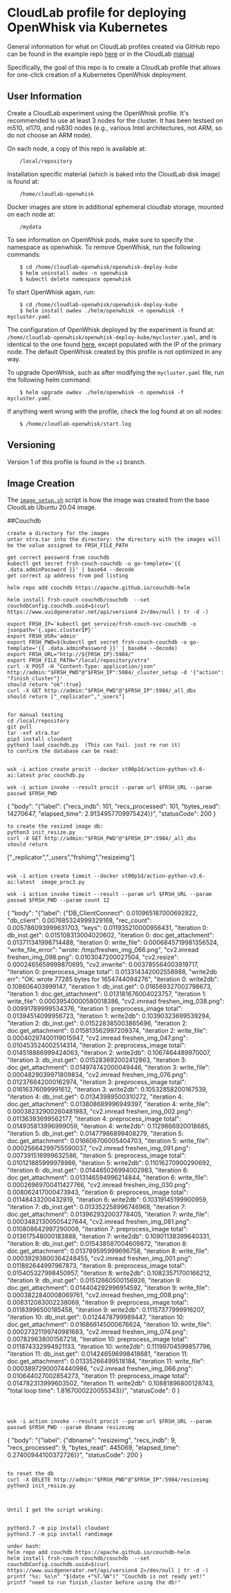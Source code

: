 # CloudLab profile for deploying OpenWhisk via Kubernetes

General information for what on CloudLab profiles created via GitHub repo can be found in the example repo [here](https://github.com/emulab/my-profile) or in the CloudLab [manual](https://docs.cloudlab.us/cloudlab-manual.html)

Specifically, the goal of this repo is to create a CloudLab profile that allows for one-click creation of a Kubernetes OpenWhisk deployment.

## User Information

Create a CloudLab experiment using the OpenWhisk profile. It's recommended to use at least 3 nodes for the cluster. It has been testsed on m510, xl170, and rs630 nodes (e.g., various Intel architectures, not ARM, so do not choose an ARM node). 

On each node, a copy of this repo is available at:
```
    /local/repository
```
Installation specific material (which is baked into the CloudLab disk image) is found at:
```
    /home/cloudlab-openwhisk
```
Docker images are store in additional ephemeral cloudlab storage, mounted on each node at:
```
    /mydata
```

To see information on OpenWhisk pods, make sure to specify the namespace as openwhisk. To remove OpenWhisk,
run the following commands:
```
    $ cd /home/cloudlab-openwhisk/openwhisk-deploy-kube
    $ helm uninstall owdev -n openwhisk
    $ kubectl delete namespace openwhisk
```

To start OpenWhisk again, run:
```
    $ cd /home/cloudlab-openwhisk/openwhisk-deploy-kube
    $ helm install owdev ./helm/openwhisk -n openwhisk -f mycluster.yaml
```

The configuration of OpenWhisk deployed by the experiment is found at: ```/home/cloudlab-openwhisk/openwhisk-deploy-kube/mycluster.yaml```, and is 
identical to the one found [here](mycluster.yaml), except populated with the IP of the primary node. The
default OpenWhisk created by this profile is not optimized in any way. 

To upgrade OpenWhisk, such as after modifying the ```mycluster.yaml``` file, run the following helm command:
```
    $ helm upgrade owdev ./helm/openwhisk -n openwhisk -f mycluster.yaml
```

If anything went wrong with the profile, check the log found at on all nodes:
```
    $ /home/cloudlab-openwhisk/start.log
```

## Versioning
Version 1 of this profile is found in the ```v1``` branch.

## Image Creation

The [```image_setup.sh```](image_setup.sh) script is how the image was created from the base CloudLab Ubuntu 20.04 image.

##Couchdb

```
create a directory for the images
untar xtra.tar into the directory: the directory with the images will be the value assigned to FRSH_FILE_PATH

get correct password from couchdb
kubectl get secret frsh-couch-couchdb -o go-template='{{ .data.adminPassword }}' | base64 --decode
get correct ip address from pod listing

helm repo add couchdb https://apache.github.io/couchdb-helm

helm install frsh-couch couchdb/couchdb  --set couchdbConfig.couchdb.uuid=$(curl https://www.uuidgenerator.net/api/version4 2>/dev/null | tr -d -)

export FRSH_IP=`kubectl get service/frsh-couch-svc-couchdb -o jsonpath='{.spec.clusterIP}'`
export FRSH_USR='admin'
export FRSH_PWD=$(kubectl get secret frsh-couch-couchdb -o go-template='{{ .data.adminPassword }}' | base64 --decode)
export FRSH_URL="http://${FRSH_IP}:5984/"
export FRSH_FILE_PATH="/local/repository/xtra"
curl -X POST -H "Content-Type: application/json" http://admin:"$FRSH_PWD"@"$FRSH_IP":5984/_cluster_setup -d '{"action": "finish_cluster"}'
should return "ok":true}
curl -X GET http://admin:"$FRSH_PWD"@"$FRSH_IP":5984/_all_dbs
should return ["_replicator","_users"]


for manual testing
cd /local/repository
git pull
tar -xvf xtra.tar
pip3 install cloudant
python3 load_coachdb.py  (This can fail. just re run it)
to confirm the database can be read:


wsk -i action create procit --docker st00p1d/action-python-v3.6-ai:latest proc_couchdb.py 

wsk -i action invoke --result procit --param url $FRSH_URL --param passwd $FRSH_PWD 

```
{
    "body": "{\"label\": {\"recs_indb\": 101, \"recs_processed\": 101, \"bytes_read\": 14270647, \"elapsed_time\": 2.9134957709975424}}",
    "statusCode": 200
}
```
to create the resized image db:
python3 init_resize.py
curl -X GET http://admin:"$FRSH_PWD"@"$FRSH_IP":5984/_all_dbs
should return
```
["_replicator","_users","frshimg","resizeimg"]

```

wsk -i action create timeit --docker st00p1d/action-python-v3.6-ai:latest  image_proc3.py 

wsk -i action invoke timeit --result --param url $FRSH_URL --param passwd $FRSH_PWD --param count 12

```
{
    "body": "{\"label\": {\"DB_ClientConnect\": 0.010965187000692822, 
              \"db_client\": 0.007685324999329168, \"rec_count\": 0.005786093999631703, 
              \"keys\": 0.011935210000956431, \"iteration 0: db_inst.get\": 0.015108313004020602, \"iteration 0: doc.get_attachment\": 0.013711341998714488, \"iteration 0: write_file\": 0.0006845719981356524, \"write_file_error\": \"wrote: /tmp/freshen_img_066.png\", \"cv2.imread freshen_img_098.png\": 0.0103047200027504, \"cv2.resize\": 0.0002465659999870695, \"cv2.imwrite\": 0.003785564003919717, \"iteration 0: preprocess_image total\": 0.013314342002558988, \"write2db err\": \"OK: wrote 77285 bytes for 1654744094276\", \"iteration 0: write2db\": 0.108606403999147, \"iteration 1: db_inst.get\": 0.016569327002798673, \"iteration 1: doc.get_attachment\": 0.013181676004023757, \"iteration 1: write_file\": 0.00039540000580018386, \"cv2.imread freshen_img_038.png\": 0.00991789999534376, \"iteration 1: preprocess_image total\": 0.01394514099956723, \"iteration 1: write2db\": 0.10390323699539294, \"iteration 2: db_inst.get\": 0.015228385003865696, \"iteration 2: doc.get_attachment\": 0.015813562997209374, \"iteration 2: write_file\": 0.00040297400119015947, \"cv2.imread freshen_img_047.png\": 0.010453524002514314, \"iteration 2: preprocess_image total\": 0.014518866999424063, \"iteration 2: write2db\": 0.1067464489970007, \"iteration 3: db_inst.get\": 0.015283692002412863, \"iteration 3: doc.get_attachment\": 0.014974742000049446, \"iteration 3: write_file\": 0.0004829039971809834, \"cv2.imread freshen_img_076.png\": 0.012376642000162974, \"iteration 3: preprocess_image total\": 0.01616376099991612, \"iteration 3: write2db\": 0.10532858200167539, \"iteration 4: db_inst.get\": 0.01343989500310272, \"iteration 4: doc.get_attachment\": 0.013808689996949397, \"iteration 4: write_file\": 0.00038232900260481983, \"cv2.imread freshen_img_002.png\": 0.01136393699562177, \"iteration 4: preprocess_image total\": 0.014935813996999059, \"iteration 4: write2db\": 0.1129866920018685, \"iteration 5: db_inst.get\": 0.01477986899408279, \"iteration 5: doc.get_attachment\": 0.016606706005404703, \"iteration 5: write_file\": 0.00025664299755590037, \"cv2.imread freshen_img_091.png\": 0.007391516999632586, \"iteration 5: preprocess_image total\": 0.010121885999978986, \"iteration 5: write2db\": 0.11016270900290692, \"iteration 6: db_inst.get\": 0.014465026994002983, \"iteration 6: doc.get_attachment\": 0.013146594996214844, \"iteration 6: write_file\": 0.00026969700411427766, \"cv2.imread freshen_img_030.png\": 0.008062417000473943, \"iteration 6: preprocess_image total\": 0.01148433200432919, \"iteration 6: write2db\": 0.10319145199900959, \"iteration 7: db_inst.get\": 0.013352258996746968, \"iteration 7: doc.get_attachment\": 0.013962932003778405, \"iteration 7: write_file\": 0.00034821300505427644, \"cv2.imread freshen_img_081.png\": 0.010808642997290008, \"iteration 7: preprocess_image total\": 0.013617548000183888, \"iteration 7: write2db\": 0.10901138399640331, \"iteration 8: db_inst.get\": 0.015438587004609872, \"iteration 8: doc.get_attachment\": 0.013789595999696758, \"iteration 8: write_file\": 0.00039293800364248455, \"cv2.imread freshen_img_001.png\": 0.011882644997967873, \"iteration 8: preprocess_image total\": 0.015405327998450957, \"iteration 8: write2db\": 0.10823571700166212, \"iteration 9: db_inst.get\": 0.01512660500156926, \"iteration 9: doc.get_attachment\": 0.014404292996914592, \"iteration 9: write_file\": 0.0003822840008069761, \"cv2.imread freshen_img_008.png\": 0.008312083002238069, \"iteration 9: preprocess_image total\": 0.01183996500185458, \"iteration 9: write2db\": 0.11157377999916207, \"iteration 10: db_inst.get\": 0.0124478799989447, \"iteration 10: doc.get_attachment\": 0.016866145000676624, \"iteration 10: write_file\": 0.00027321199740981683, \"cv2.imread freshen_img_074.png\": 0.007829638001567218, \"iteration 10: preprocess_image total\": 0.011874332994921133, \"iteration 10: write2db\": 0.11199704599857796, \"iteration 11: db_inst.get\": 0.014246596998418681, \"iteration 11: doc.get_attachment\": 0.01335266499518184, \"iteration 11: write_file\": 0.00038972900074440986, \"cv2.imread freshen_img_066.png\": 0.010644027002854273, \"iteration 11: preprocess_image total\": 0.014782313999603502, \"iteration 11: write2db\": 0.10881896800128743, \"total loop time\": 1.8167000220055343}}",
    "statusCode": 0
}

```angular2html



wsk -i action invoke --result procit --param url $FRSH_URL --param passwd $FRSH_PWD --param dbname resizeimg
```
{
    "body": "{\"label\": {\"dbname\": \"resizeimg\", \"recs_indb\": 9, \"recs_processed\": 9, \"bytes_read\": 445069, \"elapsed_time\": 0.27400944100372726}}",
    "statusCode": 200
}

```

to reset the db
curl -X DELETE http://admin:"$FRSH_PWD"@"$FRSH_IP":5984/resizeimg
python3 init_resize.py



Until I get the script wroking: 


python3.7 -m pip install cloudant
python3.7 -m pip install randimage

under bash:
helm repo add couchdb https://apache.github.io/couchdb-helm
helm install frsh-couch couchdb/couchdb  --set couchdbConfig.couchdb.uuid=$(curl https://www.uuidgenerator.net/api/version4 2>/dev/null | tr -d -)
printf "%s: %s\n" "$(date +"%T.%N")" "Couchdb is not ready yet!"
printf "need to run finish_cluster before using the db!"

   ```

